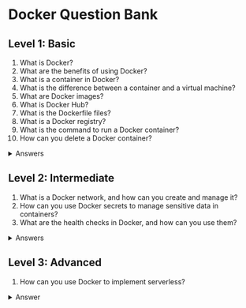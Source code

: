 # Docker Question Bank

## Level 1: Basic

<ol>
<li>What is Docker?</li>
<li>What are the benefits of using Docker?</li>
<li>What is a container in Docker?</li>
<li>What is the difference between a container and a virtual machine?</li>
<li>What are Docker images?</li>
<li>What is Docker Hub?</li>
<li>What is the Dockerfile files?</li>
<li>What is a Docker registry?</li>
<li>What is the command to run a Docker container?</li>
<li>How can you delete a Docker container?</li>
</ol>

<details>
<summary>Answers</summary>
<ol>
<li>Docker is a containerization platform that allows you to package, deploy, and run applications in a portable and scalable way.</li>
<li>Docker provides benefits such as isolation, consistency, and efficiency, by allowing you to run applications in lightweight and secure containers, with a single source of truth for the application and its dependencies.</li>
<li>A container in Docker is a lightweight and standalone executable package that contains all the necessary software components and dependencies to run a specific application or service. Containers provide isolation and resource control, and can be easily created, deployed, and managed.</li>
<li>A container runs directly on the host operating system, while a virtual machine runs on a hypervisor that emulates the host environment. Containers are lighter and faster than virtual machines, and use less resources and overhead.</li>
<li>Docker images are the blueprints for Docker containers, and contain the application code, the runtime environment, and the configuration settings. Docker images can be created manually or automatically, and can be stored in a registry for sharing and reuse.</li>
<li>Docker Hub is a public repository for Docker images, where developers can find, store, and share images with others. Docker Hub also provides features such as automated builds, versioning, and security scanning.</li>
<li>Dockerfile files are configuration files that define the steps and components required to build and run a Docker container. Dockerfile specifies the application environment, dependencies, and commands.</li>
<li>A Docker registry is a storage and distribution system for Docker images, which can be public or private, and can be self-hosted or cloud-based. Docker registries allow developers to securely store, manage, and share Docker images, and provide features such as access control, audit logging, and scanning.</li>
<li>The command to run a Docker container is "docker run", followed by the image name, and any additional options or parameters. For example, "docker run -p 8080:80 nginx" runs a container from the Nginx image, and maps the port 8080 on the host to the port 80 in the container.</li>
<li>You can delete a Docker container using the "docker rm" command, followed by the container ID or name. For example, "docker rm mycontainer" deletes the container with the name "mycontainer".</li>
</ol>
</details>

## Level 2: Intermediate

<ol>
<li>What is a Docker network, and how can you create and manage it?</li>
<li>How can you use Docker secrets to manage sensitive data in containers?</li>
<li>What are the health checks in Docker, and how can you use them?</li>
</ol>

<details>
<summary>Answers</summary>
<ol>
<li>A Docker network is a virtual network that allows communication and data sharing between containers, without the need for port mapping or exposing the container ports to the host. Docker networks can be created using the "docker network" command, and can be customized with settings such as subnet, driver, and name resolution. Docker networks provide isolation and security, and can also improve the performance and scalability of containerized applications.</li>
<li>Docker secrets are a way to manage and protect sensitive data, such as passwords, keys, or certificates, in a containerized environment. Docker secrets are encrypted and stored securely in the Docker swarm, and can be accessed by the authorized services or containers. Docker secrets can be created using the "docker secret" command, and can be used in the container settings or environment variables.</li>
<li>Health checks in Docker are a way to monitor and ensure the health and availability of a container or a service. Health checks can be defined in the container settings or in the Docker Compose file, and can use various types of checks, such as TCP, HTTP, or custom scripts. Docker health checks can improve the reliability and availability of containerized applications, and can also provide automated recovery or scaling based on the health status.</li>
</ol>
</details>

## Level 3: Advanced

<ol>
<li>How can you use Docker to implement serverless?</li>
</ol>

<details>
<summary>Answer</summary>
<ol>
<li>To use Docker to implement serverless and event-driven architectures, you can use tools such as AWS Lambda, Azure Functions, or Google Cloud Functions, to run your code as lightweight and isolated Docker containers, and to scale and orchestrate them based on the incoming events or requests. You can also use serverless frameworks, such as Serverless or OpenFaaS, to simplify the deployment and management of the serverless functions, and to provide features such as auto-scaling, logging, and tracing. Some benefits of using Docker for serverless include improved performance, resource utilization, and consistency, and reduced operational and development overhead.</li>
</ol>
</details>